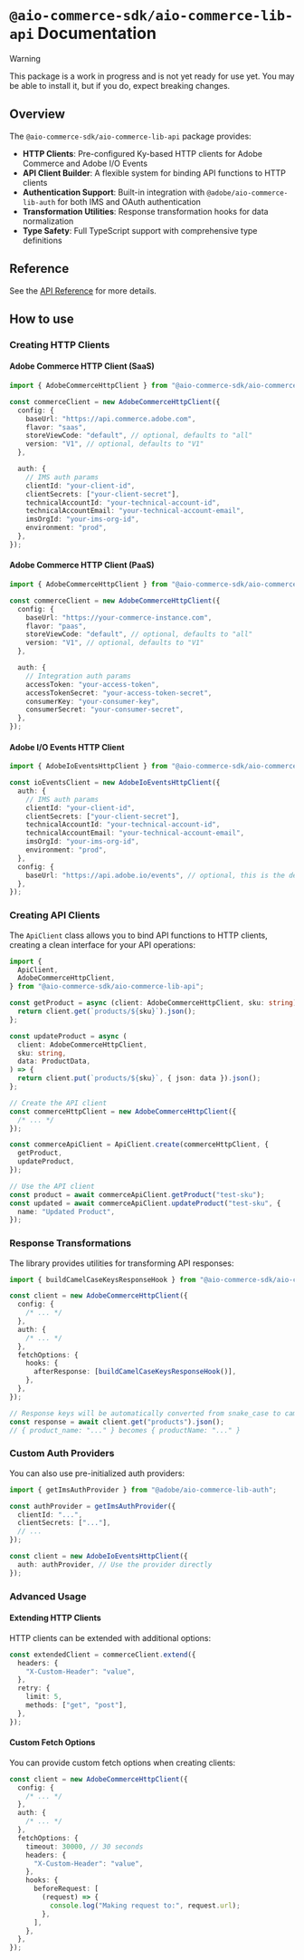 # `@aio-commerce-sdk/aio-commerce-lib-api` Documentation

> [!WARNING]
> This package is a work in progress and is not yet ready for use yet. You may be able to install it, but if you do, expect breaking changes.

## Overview

The `@aio-commerce-sdk/aio-commerce-lib-api` package provides:

- **HTTP Clients**: Pre-configured Ky-based HTTP clients for Adobe Commerce and Adobe I/O Events
- **API Client Builder**: A flexible system for binding API functions to HTTP clients
- **Authentication Support**: Built-in integration with `@adobe/aio-commerce-lib-auth` for both IMS and OAuth authentication
- **Transformation Utilities**: Response transformation hooks for data normalization
- **Type Safety**: Full TypeScript support with comprehensive type definitions

## Reference

See the [API Reference](./api-reference/README.md) for more details.

## How to use

### Creating HTTP Clients

#### Adobe Commerce HTTP Client (SaaS)

```typescript
import { AdobeCommerceHttpClient } from "@aio-commerce-sdk/aio-commerce-lib-api";

const commerceClient = new AdobeCommerceHttpClient({
  config: {
    baseUrl: "https://api.commerce.adobe.com",
    flavor: "saas",
    storeViewCode: "default", // optional, defaults to "all"
    version: "V1", // optional, defaults to "V1"
  },

  auth: {
    // IMS auth params
    clientId: "your-client-id",
    clientSecrets: ["your-client-secret"],
    technicalAccountId: "your-technical-account-id",
    technicalAccountEmail: "your-technical-account-email",
    imsOrgId: "your-ims-org-id",
    environment: "prod",
  },
});
```

#### Adobe Commerce HTTP Client (PaaS)

```typescript
import { AdobeCommerceHttpClient } from "@aio-commerce-sdk/aio-commerce-lib-api";

const commerceClient = new AdobeCommerceHttpClient({
  config: {
    baseUrl: "https://your-commerce-instance.com",
    flavor: "paas",
    storeViewCode: "default", // optional, defaults to "all"
    version: "V1", // optional, defaults to "V1"
  },

  auth: {
    // Integration auth params
    accessToken: "your-access-token",
    accessTokenSecret: "your-access-token-secret",
    consumerKey: "your-consumer-key",
    consumerSecret: "your-consumer-secret",
  },
});
```

#### Adobe I/O Events HTTP Client

```typescript
import { AdobeIoEventsHttpClient } from "@aio-commerce-sdk/aio-commerce-lib-api";

const ioEventsClient = new AdobeIoEventsHttpClient({
  auth: {
    // IMS auth params
    clientId: "your-client-id",
    clientSecrets: ["your-client-secret"],
    technicalAccountId: "your-technical-account-id",
    technicalAccountEmail: "your-technical-account-email",
    imsOrgId: "your-ims-org-id",
    environment: "prod",
  },
  config: {
    baseUrl: "https://api.adobe.io/events", // optional, this is the default
  },
});
```

### Creating API Clients

The `ApiClient` class allows you to bind API functions to HTTP clients, creating a clean interface for your API operations:

```typescript
import {
  ApiClient,
  AdobeCommerceHttpClient,
} from "@aio-commerce-sdk/aio-commerce-lib-api";

const getProduct = async (client: AdobeCommerceHttpClient, sku: string) => {
  return client.get(`products/${sku}`).json();
};

const updateProduct = async (
  client: AdobeCommerceHttpClient,
  sku: string,
  data: ProductData,
) => {
  return client.put(`products/${sku}`, { json: data }).json();
};

// Create the API client
const commerceHttpClient = new AdobeCommerceHttpClient({
  /* ... */
});

const commerceApiClient = ApiClient.create(commerceHttpClient, {
  getProduct,
  updateProduct,
});

// Use the API client
const product = await commerceApiClient.getProduct("test-sku");
const updated = await commerceApiClient.updateProduct("test-sku", {
  name: "Updated Product",
});
```

### Response Transformations

The library provides utilities for transforming API responses:

```typescript
import { buildCamelCaseKeysResponseHook } from "@aio-commerce-sdk/aio-commerce-lib-api/utils/transformations";

const client = new AdobeCommerceHttpClient({
  config: {
    /* ... */
  },
  auth: {
    /* ... */
  },
  fetchOptions: {
    hooks: {
      afterResponse: [buildCamelCaseKeysResponseHook()],
    },
  },
});

// Response keys will be automatically converted from snake_case to camelCase
const response = await client.get("products").json();
// { product_name: "..." } becomes { productName: "..." }
```

### Custom Auth Providers

You can also use pre-initialized auth providers:

```typescript
import { getImsAuthProvider } from "@adobe/aio-commerce-lib-auth";

const authProvider = getImsAuthProvider({
  clientId: "...",
  clientSecrets: ["..."],
  // ...
});

const client = new AdobeIoEventsHttpClient({
  auth: authProvider, // Use the provider directly
});
```

### Advanced Usage

#### Extending HTTP Clients

HTTP clients can be extended with additional options:

```typescript
const extendedClient = commerceClient.extend({
  headers: {
    "X-Custom-Header": "value",
  },
  retry: {
    limit: 5,
    methods: ["get", "post"],
  },
});
```

#### Custom Fetch Options

You can provide custom fetch options when creating clients:

```typescript
const client = new AdobeCommerceHttpClient({
  config: {
    /* ... */
  },
  auth: {
    /* ... */
  },
  fetchOptions: {
    timeout: 30000, // 30 seconds
    headers: {
      "X-Custom-Header": "value",
    },
    hooks: {
      beforeRequest: [
        (request) => {
          console.log("Making request to:", request.url);
        },
      ],
    },
  },
});
```
